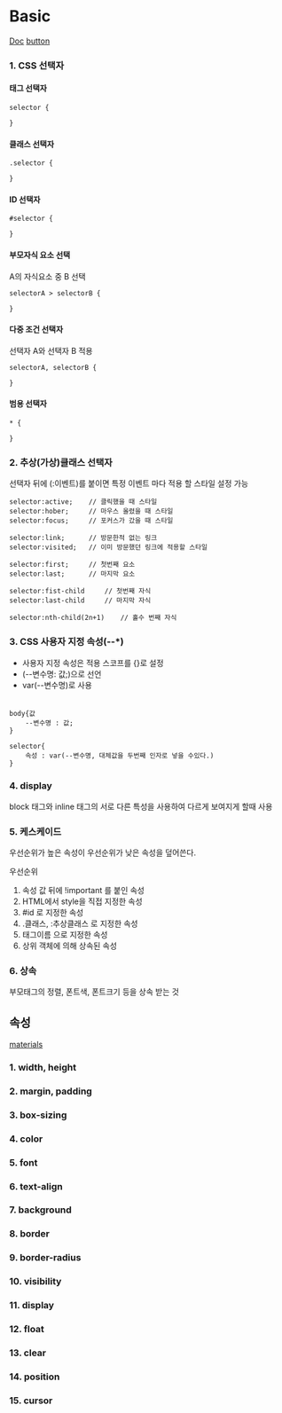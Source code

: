 # Basic

[Doc](https://developer.mozilla.org/ko/docs/Web/CSS)
[button](https://inpa.tistory.com/entry/CSS-%F0%9F%92%8D-%EB%B2%84%ED%8A%BC-%EB%94%94%EC%9E%90%EC%9D%B8-%EB%AA%A8%EC%9D%8C)

### 1. CSS 선택자

#### 태그 선택자

    selector {

    }

#### 클래스 선택자

    .selector {

    }

#### ID 선택자

    #selector {

    }

#### 부모자식 요소 선택

A의 자식요소 중 B 선택

    selectorA > selectorB {

    }

#### 다중 조건 선택자

선택자 A와 선택자 B 적용

    selectorA, selectorB {

    }

#### 범용 선택자

    * {

    }

### 2. 추상(가상)클래스 선택자

선택자 뒤에 (:이벤트)를 붙이면 특정 이벤트 마다 적용 할 스타일 설정 가능

    selector:active;    // 클릭했을 때 스타일
    selector:hober;     // 마우스 올렸을 때 스타일
    selector:focus;     // 포커스가 갔을 때 스타일

    selector:link;      // 방문한적 없는 링크
    selector:visited;   // 이미 방문했던 링크에 적용할 스타일

    selector:first;     // 첫번째 요소
    selector:last;      // 마지막 요소

    selector:fist-child     // 첫번째 자식
    selector:last-child     // 마지막 자식

    selector:nth-child(2n+1)    // 홀수 번째 자식

### 3. CSS 사용자 지정 속성(--\*)

-   사용자 지정 속성은 적용 스코프를 {}로 설정
-   (--변수명: 값;)으로 선언
-   var(--변수명)로 사용

######

    body{값
        --변수명 : 값;
    }

    selector{
        속성 : var(--변수명, 대체값을 두번째 인자로 넣을 수있다.)
    }

### 4. display

block 태그와 inline 태그의 서로 다른 특성을 사용하여 다르게 보여지게 할때 사용

### 5. 케스케이드

우선순위가 높은 속성이 우선순위가 낮은 속성을 덮어쓴다.

우선순위

1. 속성 값 뒤에 !important 를 붙인 속성
2. HTML에서 style을 직접 지정한 속성
3. #id 로 지정한 속성
4. .클래스, :추상클래스 로 지정한 속성
5. 태그이름 으로 지정한 속성
6. 상위 객체에 의해 상속된 속성

### 6. 상속

부모태그의 정렬, 폰트색, 폰트크기 등을 상속 받는 것

## 속성

[materials](https://ofcourse.kr/css-course/%EC%86%8D%EC%84%B1)

### 1. width, height

### 2. margin, padding

### 3. box-sizing

### 4. color

### 5. font

### 6. text-align

### 7. background

### 8. border

### 9. border-radius

### 10. visibility

### 11. display

### 12. float

### 13. clear

### 14. position

### 15. cursor

